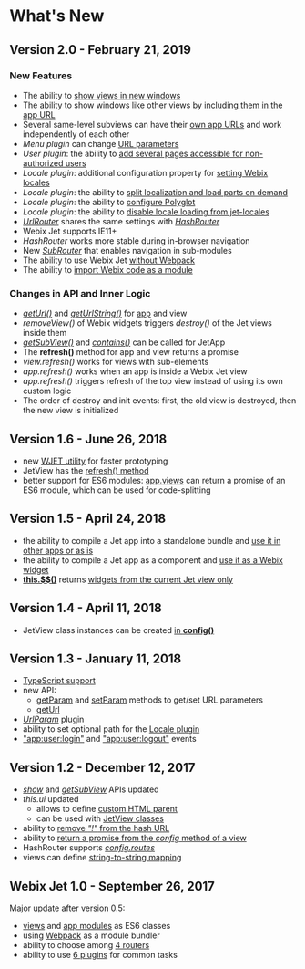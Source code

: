 # What's New

## Version 2.0 - February 21, 2019

### New Features

* The ability to [show views in new windows](part-ii-webix-jet-in-details/jetview-api.md#optional-target-parameter)
* The ability to show windows like other views by [including them in the app URL](part-ii-webix-jet-in-details/popups-and-windows.md#including-windows-in-the-app-url)
* Several same-level subviews can have their [own app URLs](part-ii-webix-jet-in-details/views-and-subviews.md#3-several-dynamic-subviews) and work independently of each other
* *Menu plugin* can change [URL parameters](part-ii-webix-jet-in-details/plugins.md#using-the-plugin-to-change-url-parameters)
* *User plugin*: the ability to [add several pages accessible for non-authorized users](part-ii-webix-jet-in-details/plugins.md#adding-public-pages)
* *Locale plugin*: additional configuration property for [setting Webix locales](part-ii-webix-jet-in-details/plugins.md#combining-with-webix-locales)
* *Locale plugin*: the ability to [split localization and load parts on demand](part-ii-webix-jet-in-details/plugins.md#splitting-localization)
* *Locale plugin*: the ability to [configure Polyglot](part-ii-webix-jet-in-details/plugins.md#configuring-polyglot)
* *Locale plugin*: the ability to [disable locale loading from jet-locales](part-ii-webix-jet-in-details/plugins.md#path-for-the-locale-plugin)
* [*UrlRouter*](part-ii-webix-jet-in-details/routers.md#2-url-router) shares the same settings with [*HashRouter*](part-ii-webix-jet-in-details/routers.md#1-hash-router-default)
* Webix Jet supports IE11+
* *HashRouter* works more stable during in-browser navigation
* New [*SubRouter*](part-ii-webix-jet-in-details/routers.md#5-sub-router) that enables navigation in sub-modules
* The ability to use Webix Jet [without Webpack](part-iii-practical-tasks/using-webix-jet-without-webpack.md)
* The ability to [import Webix code as a module](part-iii-practical-tasks/importing-webix-as-module.md)

### Changes in API and Inner Logic

* [*getUrl()*](part-ii-webix-jet-in-details/jetview-api.md#this-geturl) and [*getUrlString()*](part-ii-webix-jet-in-details/jetview-api.md#this-geturlstring) for [app](part-ii-webix-jet-in-details/jetapp-api.md#app-geturl) and view
* *removeView()* of Webix widgets triggers *destroy()* of the Jet views inside them
* [*getSubView()*](part-ii-webix-jet-in-details/jetapp-api.md#app-getsubview) and [*contains()*](part-ii-webix-jet-in-details/jetapp-api.md#app-contains) can be called for JetApp
* The **refresh()** method for app and view returns a promise
* *view.refresh()* works for views with sub-elements
* *app.refresh()* works when an app is inside a Webix Jet view
* *app.refresh()* triggers refresh of the top view instead of using its own custom logic
* The order of destroy and init events: first, the old view is destroyed, then the new view is initialized

## Version 1.6 - June 26, 2018

* new [WJET utility](part-iii-practical-tasks/wjet-utility-for-faster-prototyping.md) for faster prototyping
* JetView has the [refresh\(\) method](part-ii-webix-jet-in-details/jetview-api.md#this-refresh)
* better support for ES6 modules: [app.views](part-ii-webix-jet-in-details/app-config.md#code-splitting) can return a promise of an ES6 module, which can be used for code-splitting

## Version 1.5 - April 24, 2018

* the ability to compile a Jet app into a standalone bundle and [use it in other apps or as is](part-iii-practical-tasks/big-app-development.md#modules-and-large-app-development)
* the ability to compile a Jet app as a component and [use it as a Webix widget](part-iii-practical-tasks/big-app-development.md#using-jet-app-as-a-widget)
* [**this.$$\(\)**](part-ii-webix-jet-in-details/jetview-api.md#this-usdusd) returns [widgets from the current Jet view only](part-ii-webix-jet-in-details/referencing-views.md#5-referencing-webix-widgets)

## Version 1.4 - April 11, 2018

* JetView class instances can be created [in **config\(\)**](part-ii-webix-jet-in-details/views-and-subviews.md#jetview-constructor)

## Version 1.3 - January 11, 2018

* [TypeScript support](part-iii-practical-tasks/using-typescript.md)
* new API:
  * [getParam](part-ii-webix-jet-in-details/jetview-api.md#this-getparam) and [setParam](part-ii-webix-jet-in-details/jetview-api.md#this-setparam) methods to get/set URL parameters
  * [getUrl](part-ii-webix-jet-in-details/jetview-api.md#this-geturl)
* [_UrlParam_](part-ii-webix-jet-in-details/plugins.md#urlparam-plugin) plugin
* ability to set optional path for the [Locale plugin](part-ii-webix-jet-in-details/plugins.md#locale-plugin)
* ["app:user:login"](part-ii-webix-jet-in-details/inner-events-and-error-handling.md#app-user-login) and ["app:user:logout"](part-ii-webix-jet-in-details/inner-events-and-error-handling.md#app-user-logout) events

## Version 1.2 - December 12, 2017

* [_show_](part-ii-webix-jet-in-details/jetview-api.md#this-show) and [_getSubView_](part-ii-webix-jet-in-details/jetview-api.md#this-getsubview) APIs updated
* _this.ui_ updated
  * allows to define [custom HTML parent](part-ii-webix-jet-in-details/jetview-api.md#optional-container-parameter)
  * can be used with [JetView classes](part-ii-webix-jet-in-details/popups-and-windows.md#windows-as-jet-view-classes)
* ability to [remove _"!"_ from the hash URL](part-ii-webix-jet-in-details/routers.md#hiding-the-in-the-url)
* ability to [return a promise from the _config_ method of a view](part-ii-webix-jet-in-details/asynchronous-views.md#a-promise-returned-by-config-of-a-class-view)
* HashRouter supports [_config.routes_](part-ii-webix-jet-in-details/app-config.md#beautifying-the-url)
* views can define [string-to-string mapping](part-ii-webix-jet-in-details/app-config.md#changing-view-creation-logic)

## Webix Jet 1.0 - September 26, 2017

Major update after version 0.5:

* [views](part-i-basic-usage/creating-views.md) and [app modules](part-i-basic-usage/creating-apps.md) as ES6 classes
* using [Webpack]() as a module bundler
* ability to choose among [4 routers](part-ii-webix-jet-in-details/routers.md)
* ability to use [6 plugins](part-ii-webix-jet-in-details/plugins.md) for common tasks

